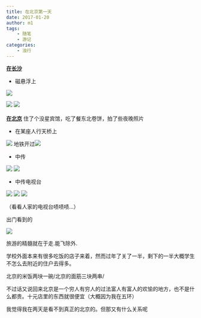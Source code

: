 ```yaml
---
title: 在北京第一天
date: 2017-01-20
author: m1
tags:
    - 随笔
    - 游记
categories:
    - 浊行
---
```

**<u>在长沙</u>**

*   磁悬浮上

![](http://imglf2.nosdn.127.net/img/RE4yTEZuL3FaSFpTQWVpTHpENDdZeGI3aWRZZjc1TDIvSjBCWkdzcWtEcDA0eXY0QzlKUGdBPT0.jpg?=imageView&thumbnail=500x0&quality=96&stripmeta=0&type=jpg%7Cwatermark&type=2)

![](http://imglf1.nosdn.127.net/img/RE4yTEZuL3FaSFpTQWVpTHpENDdZOFY4Q2htK2FuTncyWlJ6djJHZHRQenhwejlmR1JVaStnPT0.jpg?=imageView&thumbnail=500x0&quality=96&stripmeta=0&type=jpg%7Cwatermark&type=2)
![](http://imglf1.nosdn.127.net/img/RE4yTEZuL3FaSFpTQWVpTHpENDdZNERrQ21VdG5sdFNIS3hjKzd2VFY1SjBNK25LTjRlbUhBPT0.jpg?=imageView&thumbnail=500x0&quality=96&stripmeta=0&type=jpg%7Cwatermark&type=2)
<br/><br/>
**<u>在北京</u>**
住了个没星宾馆，吃了餐东北卷饼，拍了些夜晚照片

*   在某座人行天桥上

![](http://imglf0.nosdn.127.net/img/RE4yTEZuL3FaSFpTQWVpTHpENDdZMkx3TTk2TnNQTU44ZlNvaFBIM0RMeXNsSUJJclF3dldBPT0.jpg?=imageView&thumbnail=500x0&quality=96&stripmeta=0&type=jpg%7Cwatermark&type=2)
地铁开过![](http://imglf2.nosdn.127.net/img/RE4yTEZuL3FaSFpTQWVpTHpENDdZNSs3MDZud0hPajYvZ3FHbnVTQStLK0FjUW50ZStqUWh3PT0.jpg?=imageView&thumbnail=500x0&quality=96&stripmeta=0&type=jpg%7Cwatermark&type=2)

*   中传

![](http://imglf2.nosdn.127.net/img/RE4yTEZuL3FaSFpTQWVpTHpENDdZelVYQnZmakFzUTVmYzJrY0ZyZEVCQUx1djdXNDZXRVVRPT0.jpg?=imageView&thumbnail=500x0&quality=96&stripmeta=0&type=jpg%7Cwatermark&type=2)
![](http://imglf.nosdn.127.net/img/RE4yTEZuL3FaSFpTQWVpTHpENDdZMFdPeFJVS3V6QXVYaG0yYzc3SzFqYTJZMFhhV1AyRkVnPT0.jpg?=imageView&thumbnail=500x0&quality=96&stripmeta=0&type=jpg%7Cwatermark&type=2)

*   中传电视台

![](http://imglf0.nosdn.127.net/img/RE4yTEZuL3FaSFpTQWVpTHpENDdZN24xcjQrajMvOFMzSnNKeWN6cjJLKzFRQ2FNWEVDcG93PT0.jpg?=imageView&thumbnail=500x0&quality=96&stripmeta=0&type=jpg%7Cwatermark&type=2)
![](http://imglf1.nosdn.127.net/img/RE4yTEZuL3FaSFpTQWVpTHpENDdZL29DeEsrNzRFeUxsNVFNNStFL1hkNDdCSmNWa1BJdDZnPT0.jpg?=imageView&thumbnail=500x0&quality=96&stripmeta=0&type=jpg%7Cwatermark&type=2)
![](http://imglf1.nosdn.127.net/img/RE4yTEZuL3FaSFpTQWVpTHpENDdZOUZjWWRjMHpDdDh3eEtjR1NWS0oweWRBYkg3LzFyaWdnPT0.jpg?=imageView&thumbnail=500x0&quality=96&stripmeta=0&type=jpg%7Cwatermark&type=2)

（看看人家的电视台啧啧啧...）

出门看到的

![](http://imglf.nosdn.127.net/img/RE4yTEZuL3FaSFpTQWVpTHpENDdZOXh6T0t6OGZSbHZ6VU5Zamt6ZEllQjU1ZDBGY2dCN3JnPT0.jpg?=imageView&thumbnail=500x0&quality=96&stripmeta=0&type=jpg%7Cwatermark&type=2)

旅游的精髓就在于走.能飞除外.

学校外面本来有很多吃饭的店子来着，然而过年了关了一半，剩下的一半大概学生不怎么去附近的住户去得多。

北京的米饭两块一碗/北京的面筋三块两串/

不过话又说回来北京是一个穷人有穷人的过法富人有富人的欢愉的地方，也不是什么都贵。十元店里的东西就很便宜（大概因为我在五环）

我觉得我在两天是看不到真正的北京的。但那又有什么关系呢